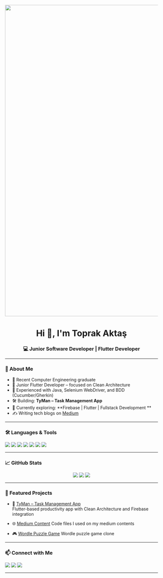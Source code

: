 <p align="center">
<!-- Profile Banner --><img width="1536" height="1024" alt="toprak_aktas_banner" src="https://github.com/user-attachments/assets/b7c4a39b-cb4d-4feb-8e8b-2d1725ef5300" />

</p>

<h1 align="center">Hi 👋, I'm Toprak Aktaş</h1>
<h3 align="center">💻 Junior Software Developer | Flutter Developer</h3>

---

### 🧠 About Me

- 💼 Recent Computer Engineering graduate
- 📱 Junior Flutter Developer – focused on Clean Architecture  
- 🧪 Experienced with Java, Selenium WebDriver, and BDD (Cucumber/Gherkin)  
- 🛠 Building: **TyMan – Task Management App**  
- 🌱 Currently exploring: **Firebase | Flutter | Fullstack Development **  
- ✍️ Writing tech blogs on [Medium](https://medium.com/@toprakaktas)

---

### 🛠️ Languages & Tools

<p>
  <img src="https://img.shields.io/badge/Dart-0175C2?style=flat&logo=dart&logoColor=white" />
  <img src="https://img.shields.io/badge/Flutter-02569B?style=flat&logo=flutter&logoColor=white" />
  <img src="https://img.shields.io/badge/Java-ED8B00?style=flat&logo=java&logoColor=white" />
  <img src="https://img.shields.io/badge/Selenium-43B02A?style=flat&logo=selenium&logoColor=white" />
  <img src="https://img.shields.io/badge/Firebase-FFCA28?style=flat&logo=firebase&logoColor=black" />
  <img src="https://img.shields.io/badge/GitHub-181717?style=flat&logo=github&logoColor=white" />
  <img src="https://shields.io/badge/JavaScript-F7DF1E?logo=JavaScript&logoColor=000&style=flat" />
</p>

---

### 📈 GitHub Stats

<p align="center">
  <img src="https://github-readme-stats.vercel.app/api?username=toprakaktas&show_icons=true&theme=radical" />
  <img src="https://github-readme-streak-stats.herokuapp.com/?user=toprakaktas&theme=radical" />
  <img src="https://github-readme-stats.vercel.app/api/top-langs/?username=toprakaktas&layout=compact&theme=radical" />
</p>

---

### 🚀 Featured Projects

- 🧩 [TyMan – Task Management App](https://github.com/toprakaktas/tyman)  
  Flutter-based productivity app with Clean Architecture and Firebase integration

- 🌐 [Medium Content](https://github.com/toprakaktas/medium-content) 
  Code files I used on my medium contents

- 🎮 [Wordle Puzzle Game](https://github.com/toprakaktas/wordle-game)
  Wordle puzzle game clone

---

### 📫 Connect with Me

<p>
  <a href="mailto:topraktas19@hotmail.com"><img src="https://img.shields.io/badge/Email-D14836?style=flat&logo=gmail&logoColor=white" /></a>
  <a href="https://linkedin.com/in/toprakaktas"><img src="https://img.shields.io/badge/LinkedIn-0A66C2?style=flat&logo=linkedin&logoColor=white" /></a>
  <a href="https://medium.com/@toprakaktas"><img src="https://img.shields.io/badge/Medium-12100E?style=flat&logo=medium&logoColor=white" /></a>
</p>

---


<!--
**toprakaktas/toprakaktas** is a ✨ _special_ ✨ repository because its `README.md` (this file) appears on your GitHub profile.

Here are some ideas to get you started:

- 🔭 I’m currently working on ...
- 🌱 I’m currently learning ...
- 👯 I’m looking to collaborate on ...
- 🤔 I’m looking for help with ...
- 💬 Ask me about ...
- 📫 How to reach me: ...
- 😄 Pronouns: ...
- ⚡ Fun fact: ...
-->
